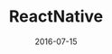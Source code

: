 ---
layout: post
title: ReactNative
date: 2016-07-15
excerpt: "如何解决Android应用方法数不能超过65K的问题"
tags: [Android, Questions]
comments: true
---